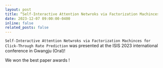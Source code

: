 ```yaml
---
layout: post
title: “Self-Interactive Attention Netwroks via Factorization Machinces for Click-Through Rate Prediction” was presented at the ISIS 2023 international conference (Oral)! and won the best paper award.
date: 2023-12-07 09:00:00-0400
inline: false
related_posts: false
---
```


`Self-Interactive Attention Netwroks via Factorization Machinces for Click-Through Rate Prediction` was presented at the ISIS 2023 international conference in Gwangju (Oral)!

We won the best paper awards !